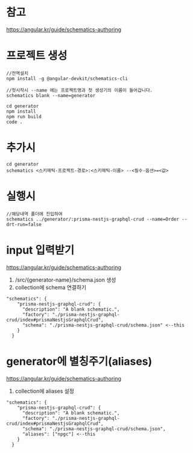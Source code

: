 # 참고

https://angular.kr/guide/schematics-authoring

# 프로젝트 생성

```
//전역설치
npm install -g @angular-devkit/schematics-cli
```

```
//첫시작시 --name 에는 프로젝트명과 첫 생성기의 이름이 들어갑니다.
schematics blank --name=generator
```

```
cd generator
npm install
npm run build
code .
```

# 추가시

```
cd generator
schematics <스키매틱-프로젝트-경로>:<스키매틱-이름> --<필수-옵션>=<값>
```

# 실행시

```
//해당내역 폴더에 진입하여
schematics ../generator/:prisma-nestjs-graphql-crud --name=Order --drt-run=false
```

# input 입력받기

https://angular.kr/guide/schematics-authoring

1. /src/{generator-name}/schema.json 생성
2. collection에 schema 연결하기

```
"schematics": {
    "prisma-nestjs-graphql-crud": {
      "description": "A blank schematic.",
      "factory": "./prisma-nestjs-graphql-crud/index#prismaNestjsGraphqlCrud",
      "schema": "./prisma-nestjs-graphql-crud/schema.json" <--this
    }
  }
```

# generator에 별칭주기(aliases)

https://angular.kr/guide/schematics-authoring

1. collection에 aliases 설정

```
"schematics": {
    "prisma-nestjs-graphql-crud": {
      "description": "A blank schematic.",
      "factory": "./prisma-nestjs-graphql-crud/index#prismaNestjsGraphqlCrud",
      "schema": "./prisma-nestjs-graphql-crud/schema.json",
      "aliases": ["npgc"] <--this
    }
  }
```

